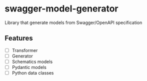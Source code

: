 # swagger-model-generator
Library that generate models from Swagger/OpenAPI specification

## Features
- [ ] Transformer 
- [ ] Generator
- [ ] Schematics models
- [ ] Pydantic models
- [ ] Python data classes 
